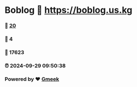 # Boblog :link: https://boblog.us.kg 
### :page_facing_up: [20](https://boblog.us.kg/tag.html) 
### :speech_balloon: 4 
### :hibiscus: 17623 
### :alarm_clock: 2024-09-29 09:50:38 
### Powered by :heart: [Gmeek](https://github.com/Meekdai/Gmeek)
